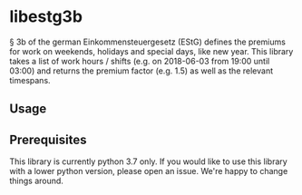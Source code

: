 # libestg3b

§ 3b of the german Einkommensteuergesetz (EStG) defines the premiums for work on
weekends, holidays and special days, like new year. This library takes a list of
work hours / shifts (e.g. on 2018-06-03 from 19:00 until 03:00) and returns the
premium factor (e.g. 1.5) as well as the relevant timespans.

## Usage

## Prerequisites

This library is currently python 3.7 only. If you would like to use this library
with a lower python version, please open an issue. We're happy to change things
around.
